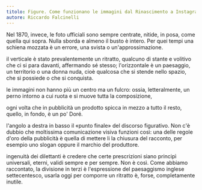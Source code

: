 ```yaml
---
titolo: Figure. Come funzionano le immagini dal Rinascimento a Instagram
autore: Riccardo Falcinelli
---
```


Nel 1870, invece, le foto ufficiali sono sempre centrate, nitide, in posa, come quella qui sopra. Nulla sborda e almeno il busto è intero. Per quei tempi una schiena mozzata è un errore, una svista o un'approssimazione.

il verticale è stato prevalentemente un ritratto, qualcuno di stante e volitivo che ci si para davanti, affermando sé stesso; l'orizzontale è un paesaggio, un territorio o una donna nuda, cioè qualcosa che si stende nello spazio, che si possiede o che si conquista.

le immagini non hanno più un centro ma un fulcro: ossia, letteralmente, un perno intorno a cui ruota e si muove tutta la composizione,

ogni volta che in pubblicità un prodotto spicca in mezzo a tutto il resto, quello, in fondo, è un po' Doré.

l'angolo a destra in basso il «punto finale» del discorso figurativo. Non c'è dubbio che moltissima comunicazione visiva funzioni così: una delle regole d'oro della pubblicità è quella di mettere li la chiusura del racconto, per esempio uno slogan oppure il marchio del produttore.

ingenuità dei dilettanti è credere che certe prescrizioni siano principì universali, eterni, validi sempre e per sempre. Non è così. Come abbiamo raccontato, la divisione in terzi è l'espressione del paesaggismo inglese settecentesco, usarla oggi per comporre un ritratto è, forse, completamente inutile.